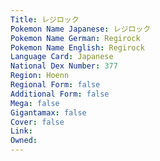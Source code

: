 ```yaml
---
﻿Title: レジロック
Pokemon Name Japanese: レジロック
Pokemon Name German: Regirock
Pokemon Name English: Regirock
Language Card: Japanese
National Dex Number: 377
Region: Hoenn
Regional Form: false
Additional Form: false
Mega: false
Gigantamax: false
Cover: false
Link: 
Owned: 
---
```

